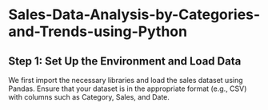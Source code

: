 # Sales-Data-Analysis-by-Categories-and-Trends-using-Python

## Step 1: Set Up the Environment and Load Data
We first import the necessary libraries and load the sales dataset using Pandas. Ensure that your dataset is in the appropriate format (e.g., CSV) with columns such as Category, Sales, and Date.


